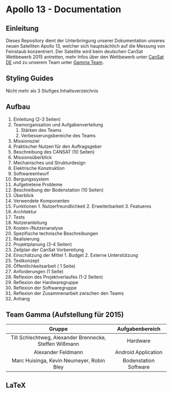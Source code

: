 ﻿# Apollo 13 - Documentation
## Einleitung
Dieses Repository dient der Unterbringung unserer Dokumentation unseres neuen Satelliten Apollo 13, welcher sich hauptsächlich auf die Messung von Feinstaub konzentriert. Der Satellite wird beim deutschen CanSat Wettbewerb 2015 antretten, mehr Infos über den Wettbewerb unter [CanSat DE](http://www.cansat.de/) und zu unserem Team unter [Gamma Team](http://www.gamma-team.de/).

## Styling Guides
Nicht mehr als 3 Stufiges Inhaltsverzeichnis

## Aufbau
1. Einleitung (2-3 Seiten)
  1. Teamorganisation und Aufgabenverteilung
     1. Stärken des Teams
     2. Verbesserungsbereiche des Teams
  2. Missionsziel 
  3. Praktischer Nutzen für den Auftragsgeber
2. Beschreibung des CANSAT (10 Seiten)
  1. Missionsüberblick
  2. Mechanisches und Strukturdesign
  3. Elektrische Konstruktion
  4. Softwareentwurf
  5. Bergungssystem
  6. Aufgetretene Probleme
3. Beschreibung der Bodenstation (10 Seiten)
  1. Überblick
  2. Verwendete Komponenten
  3. Funktionen
    1. Nutzerfreundlichkeit
    2. Erweiterbarkeit
    3. Featueres
  4. Architektur
  5. Tests
  6. Nutzeranleitung
  7. Kosten-/Nutzenanalyse
  8. Spezifische technische Beschreibungen
  9. Realisierung
4. Projektplanung (3-4 Seiten)
  1. Zeitplan der CanSat Vorbereitung
  2. Einschätzung der Mittel
    1. Budget
    2. Externe Unterstützung
  3. Testkonzept
5. Öffentlichkeitsarbeit ( 1 Seite)
6. Anforderungen (1 Seite)
7. Reflexion des Projektverlaufes (1-2 Seiten)
  1. Reflexion der Hardwaregruppe
  2. Reflexion der Softwaregruppe
  3. Reflexion der Zusammenarbeit zwischen den Teams
8. Anhang


## Team Gamma (Aufstellung für 2015)
| Gruppe | Aufgabenbereich |
| :----: | :-------------: |
| Till Schlechtweg, Alexander Brennecke, Steffen Wißmann | Hardware |
| Alexander Feldmann | Android Application |
| Marc Huisinga, Kevin Neumeyer, Robin Bley | Bodenstation Software |

## LaTeX

